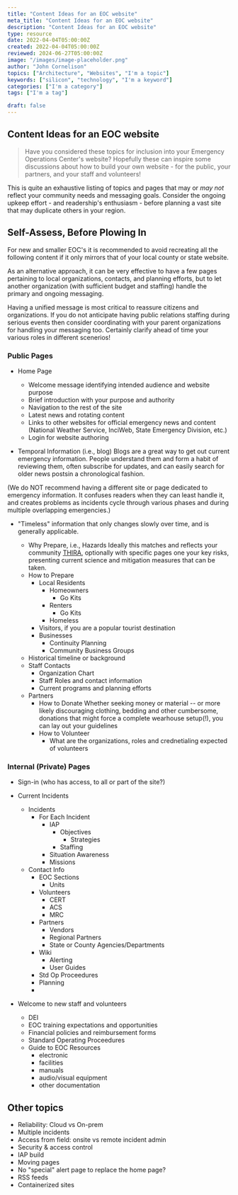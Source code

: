 ```yaml
---
title: "Content Ideas for an EOC website"
meta_title: "Content Ideas for an EOC website"
description: "Content Ideas for an EOC website"
type: resource
date: 2022-04-04T05:00:00Z
created: 2022-04-04T05:00:00Z
reviewed: 2024-06-27T05:00:00Z
image: "/images/image-placeholder.png"
author: "John Cornelison"
topics: ["Architecture", "Websites", "I'm a topic"]
keywords: ["silicon", "technology", "I'm a keyword"]
categories: ["I'm a category"]
tags: ["I'm a tag"]

draft: false
---
```


## Content Ideas for an EOC website

> Have you considered these topics for inclusion into your Emergency Operations Center's website? Hopefully these can inspire some discussions about how to build your own website - for the public, your partners, and your staff and volunteers!

This is quite an exhaustive listing of topics and pages that may or _may not_ reflect your community needs and messaging goals. Consider the ongoing upkeep effort - and readership's enthusiasm - before planning a vast site that may duplicate others in your region.

## Self-Assess, Before Plowing In

For new and smaller EOC's it is recommended to avoid recreating all the following content if it only mirrors that of your local county or state website.

As an alternative approach, it can be very effective to have a few pages pertaining to local organizations, contacts, and planning efforts, but to let another organization (with sufficient budget and staffing) handle the primary and ongoing messaging.

Having a unified message is most critical to reassure citizens and organizations. If you do not anticipate having public relations staffing during serious events then consider coordinating with your parent organizations for handling your messaging too. Certainly clarify ahead of time your various roles in different scenerios!

### Public Pages

- Home Page

  - Welcome message identifying intended audience and website purpose
  - Brief introduction with your purpose and authority
  - Navigation to the rest of the site
  - Latest news and rotating content
  - Links to other websites for official emergency news and content (National Weather Service, InciWeb, State Emergency Division, etc.)
  - Login for website authoring

- Temporal Information (i.e., blog)
  Blogs are a great way to get out current emergency information. People understand them and form a habit of reviewing them, often subscribe for updates, and can easily search for older news postsin a chronological fashion.

(We do NOT recommend having a different site or page dedicated to emergency information. It confuses readers when they can least handle it, and creates problems as incidents cycle through various phases and during multiple overlapping emergencies.)

- "Timeless" information that only changes slowly over time, and is generally applicable.

  - Why Prepare, i.e., Hazards
    Ideally this matches and reflects your community [THIRA](https://www.fema.gov/emergency-managers/national-preparedness/goal/risk-capability-assessment), optionally with specific pages one your key risks, presenting current science and mitigation measures that can be taken.
  - How to Prepare
    - Local Residents
      - Homeowners
        - Go Kits
      - Renters
        - Go Kits
      - Homeless
    - Visitors, if you are a popular tourist destination
    - Businesses
      - Continuity Planning
      - Community Business Groups
  - Historical timeline or background
  - Staff Contacts
    - Organization Chart
    - Staff Roles and contact information
    - Current programs and planning efforts
  - Partners
    - How to Donate
      Whether seeking money or material -- or more likely discouraging clothing, bedding and other cumbersome, donations that might force a complete wearhouse setup(!), you can lay out your guidelines
    - How to Volunteer
      - What are the organizations, roles and crednetialing expected of volunteers

### Internal (Private) Pages

- Sign-in (who has access, to all or part of the site?)
- Current Incidents

  - Incidents
    - For Each Incident
      - IAP
        - Objectives
          - Strategies
        - Staffing
      - Situation Awareness
      - Missions
  - Contact Info
    - EOC Sections
      - Units
    - Volunteers
      - CERT
      - ACS
      - MRC
    - Partners
      - Vendors
      - Regional Partners
      - State or County Agencies/Departments
    - Wiki
      - Alerting
      - User Guides
    - Std Op Proceedures
    - Planning
    -

- Welcome to new staff and volunteers
  - DEI
  - EOC training expectations and opportunities
  - Financial policies and reimbursement forms
  - Standard Operating Proceedures
  - Guide to EOC Resources
    - electronic
    - facilities
    - manuals
    - audio/visual equipment
    - other documentation

## Other topics

- Reliability: Cloud vs On-prem
- Multiple incidents
- Access from field: onsite vs remote incident admin
- Security & access control
- IAP build
- Moving pages
- No "special" alert page to replace the home page?
- RSS feeds
- Containerized sites
